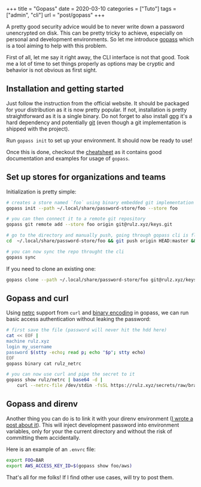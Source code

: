 +++
title = "Gopass"
date = 2020-03-10
categories = ["Tuto"]
tags = ["admin", "cli"]
url = "post/gopass"
+++

A pretty good security advice would be to never write down a password unencrypted
on disk. This can be pretty tricky to achieve, especially on personal and development
environments. So let me introduce [gopass](https://www.gopass.pw/docs/)
which is a tool aiming to help with this problem.

First of all, let me say it right away, the CLI interface is not that good.
Took me a lot of time to set things properly as options may be cryptic and
behavior is not obvious as first sight.

Installation and getting started
--------------------------------

Just follow the instruction from the official website. It should be packaged
for your distribution as it is now pretty popular. If not, installation is
pretty straightforward as it is a single binary. Do not forget to also install
[gpg](https://gnupg.org/) it's a hard dependency and potentially
[git](https://git-scm.com/) (even though a git implementation is shipped with the project).

Run `gopass init` to set up your environment. It should now be ready to use!

Once this is done, checkout the [cheatsheet](https://woile.github.io/gopass-cheat-sheet/)
as it contains good documentation and examples for usage of `gopass`.

Set up stores for organizations and teams
-----------------------------------------

Initialization is pretty simple:

```bash
# creates a store named `foo` using binary embedded git implementation
gopass init --path ~/.local/share/password-store/foo --store foo

# you can then connect it to a remote git repository
gopass git remote add --store foo origin git@rulz.xyz/keys.git

# go to the directory and manually push, going through gopass cli is flacky
cd  ~/.local/share/password-store/foo && git push origin HEAD:master && cd -

# you can now sync the repo throught the cli
gopass sync
```

If you need to clone an existing one:

```bash
gopass clone --path ~/.local/share/password-store/foo git@rulz.xyz/keys.git foo
```

Gopass and curl
---------------

Using [netrc](https://brandur.org/fragments/gpg-curl) support from `curl` and
[binary encoding](https://github.com/gopasspw/gopass/blob/master/docs/features.md#support-for-binary-content)
in gopass, we can run basic access authentication without leaking the password:

```bash
# first save the file (password will never hit the hdd here)
cat << EOF |
machine rulz.xyz
login my_username
password $(stty -echo; read p; echo "$p"; stty echo)
EOF
gopass binary cat rulz_netrc

# you can now use curl and pipe the secret to it
gopass show rulz/netrc | base64 -d |
	curl --netrc-file /dev/stdin -fsSL https://rulz.xyz/secrets/raw/branch/master/README.md
```

Gopass and direnv
-----------------

Another thing you can do is to link it with your direnv environment
([I wrote a post about it](/post/direnv/)).
This will inject development password into environment variables, only for your
the current directory and without the risk of committing them accidentally.

Here is an example of an `.envrc` file:

```bash
export FOO=BAR
export AWS_ACCESS_KEY_ID=$(gopass show foo/aws)
```

That's all for me folks! If I find other use cases, will try to post them.
